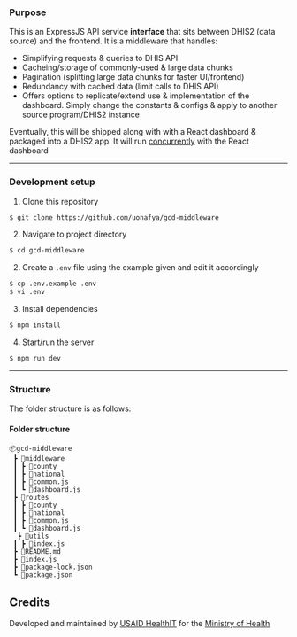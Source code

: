 ### Purpose

This is an ExpressJS API service **interface** that sits between DHIS2 (data source) and the frontend. It is a middleware that handles:

- Simplifying requests & queries to DHIS API
- Cacheing/storage of commonly-used & large data chunks
- Pagination (splitting large data chunks for faster UI/frontend)
- Redundancy with cached data (limit calls to DHIS API)
- Offers options to replicate/extend use & implementation of the dashboard. Simply change the constants & configs & apply to another source program/DHIS2 instance

Eventually, this will be shipped along with with a React dashboard & packaged into a DHIS2 app. It will run [concurrently](https://github.com/kimmobrunfeldt/concurrently) with the React dashboard

---

### Development setup
1. Clone this repository
``` bash
$ git clone https://github.com/uonafya/gcd-middleware
```

2. Navigate to project directory
``` bash
$ cd gcd-middleware
```

2. Create a ``` .env ``` file using the example given and edit it accordingly
``` bash
$ cp .env.example .env
$ vi .env
```

3. Install dependencies
``` bash
$ npm install
```

4. Start/run the server
``` bash
$ npm run dev
```

---

### Structure
The folder structure is as follows:
#### Folder structure
```
📦gcd-middleware
 ┣ 📂middleware
 ┃ ┣ 📂county
 ┃ ┣ 📂national
 ┃ ┣ 📜common.js
 ┃ ┗ 📜dashboard.js
 ┣ 📂routes
 ┃ ┣ 📂county
 ┃ ┣ 📂national
 ┃ ┣ 📜common.js
 ┃ ┗ 📜dashboard.js
  ┣ 📂utils
 ┃ ┣ 📜index.js
 ┣ 📜README.md
 ┣ 📜index.js
 ┣ 📜package-lock.json
 ┗ 📜package.json
 ```
 
 
## Credits
Developed and maintained by [USAID HealthIT](https://healthit.uonbi.ac.ke) for the [Ministry of Health](https://health.go.ke)
